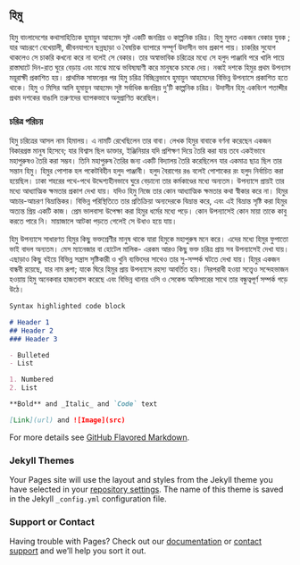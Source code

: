 ##  হিমু

হিমু বাংলাদেশের কথাসাহিত্যিক হুমায়ুন আহমেদ সৃষ্ট একটি জনপ্রিয় ও কাল্পনিক চরিত্র। হিমু মূলত একজন বেকার যুবক ; যার আচরণে বেখেয়ালী, জীবনযাপনে ছন্নছাড়া ও বৈষয়িক ব্যাপারে সম্পূর্ণ উদাসীন ভাব প্রকাশ পায়। চাকরির সুযোগ থাকলেও সে চাকরি কখনো করে না বলেই সে বেকার। তার অস্বাভাবিক চরিত্রের মধ্যে সে হলুদ পাঞ্জাবি পরে খালি পায়ে রাস্তাঘাটে দিন-রাত ঘুরে বেড়ায় এবং মাঝে মাঝে ভবিষ্যদ্বাণী করে মানুষকে চমকে দেয়।
নব্বই দশকে হিমুর প্রথম উপন্যাস ময়ূরাক্ষী প্রকাশিত হয়। প্রাথমিক সাফল্যের পর হিমু চরিত্র বিচ্ছিন্নভাবে হুমায়ুন আহমেদের বিভিন্ন উপন্যাসে প্রকাশিত হতে থাকে। হিমু ও মিসির আলি হুমায়ুন আহমেদ সৃষ্ট সর্বাধিক জনপ্রিয় দু’টি কাল্পনিক চরিত্র। উদাসীন হিমু একবিংশ শতাব্দীর প্রথম দশকের বাঙালি তরুণদের ব্যাপকভাবে অনুপ্রাণিত করেছিল।

### চরিত্র পরিচয়

হিমু চরিত্রের আসল নাম হিমালয়। এ নামটি রেখেছিলেন তার বাবা। লেখক হিমুর বাবাকে বর্ণনা করেছেন একজন বিকারগ্রস্ত মানুষ হিসেবে; যার বিশ্বাস ছিল ডাক্তার, ইঞ্জিনিয়ার যদি প্রশিক্ষণ দিয়ে তৈরি করা যায় তবে একইভাবে মহাপুরুষও তৈরি করা সম্ভব। তিনি মহাপুরুষ তৈরির জন্য একটি বিদ্যালয় তৈরি করেছিলেন যার একমাত্র ছাত্র ছিল তার সন্তান হিমু। হিমুর পোশাক হল পকেটবিহীন হলুদ পাঞ্জাবী। হলুদ বৈরাগের রঙ বলেই পোশাকের রং হলুদ নির্বাচিত করা হয়েছিল। ঢাকা শহরের পথে-পথে উদ্দেশ্যহীনভাবে ঘুরে বেড়ানো তার কর্মকাণ্ডের মধ্যে অন্যতম। উপন্যাসে প্রায়ই তার মধ্যে আধ্যাত্মিক ক্ষমতার প্রকাশ দেখা যায়। যদিও হিমু নিজে তার কোন আধ্যাত্মিক ক্ষমতার কথা স্বীকার করে না। হিমুর আচার-আচরণ বিভ্রান্তিকর। বিভিন্ন পরিস্থিতিতে তার প্রতিক্রিয়া অন্যদেরকে বিভ্রান্ত করে, এবং এই বিভ্রান্ত সৃষ্টি করা হিমুর অত্যন্ত প্রিয় একটি কাজ। প্রেম ভালবাসা উপেক্ষা করা হিমুর ধর্মের মধ্যে পড়ে। কোন উপন্যাসেই কোন মায়া তাকে কাবু করতে পারে নি। মায়াজালে আটকা পড়তে গেলেই সে উধাও হয়ে যায়।

হিমু উপন্যাসে সাধারণত হিমুর কিছু ভক্তশ্রেণীর মানুষ থাকে যারা হিমুকে মহাপুরুষ মনে করে। এদের মধ্যে হিমুর ফুপাতো ভাই বাদল অন্যতম। মেস ম্যানেজার বা হোটেল মালিক- এরকম আরও কিছু ভক্ত চরিত্র প্রায় সব উপন্যাসেই দেখা যায়। এছাড়াও কিছু বইয়ে বিভিন্ন সন্ত্রাস সৃষ্টিকারী ও খুনি ব্যক্তিদের সাথেও তার সু-সম্পর্ক ঘটতে দেখা যায়। হিমুর একজন বান্ধবী রয়েছে, যার নাম রূপা; যাকে ঘিরে হিমুর প্রায় উপন্যাসে রহস্য আবর্তিত হয়। নিরপরাধী হওয়া সত্ত্বেও সন্দেহভাজন হওয়ায় হিমু অনেকবার হাজতবাস করেছে এবং বিভিন্ন থানার ওসি ও সেকেন্ড অফিসারের সাথে তার বন্ধুত্বপূর্ণ সম্পর্ক গড়ে উঠে।

```markdown
Syntax highlighted code block

# Header 1
## Header 2
### Header 3

- Bulleted
- List

1. Numbered
2. List

**Bold** and _Italic_ and `Code` text

[Link](url) and ![Image](src)
```

For more details see [GitHub Flavored Markdown](https://guides.github.com/features/mastering-markdown/).

### Jekyll Themes

Your Pages site will use the layout and styles from the Jekyll theme you have selected in your [repository settings](https://github.com/himaloyhimu/Himu/settings/pages). The name of this theme is saved in the Jekyll `_config.yml` configuration file.

### Support or Contact

Having trouble with Pages? Check out our [documentation](https://docs.github.com/categories/github-pages-basics/) or [contact support](https://support.github.com/contact) and we’ll help you sort it out.
